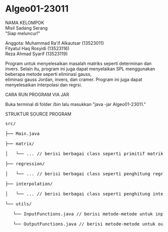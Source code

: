 # Algeo01-23011

NAMA KELOMPOK<br/>
Misil Sadang Serang<br/>
"Siap meluncur!"<br/>

Anggota:
Muhammad Ra'if Alkautsar (13523011)<br/>
Fityatul Haq Rosyidi (13523116)<br/>
Reza Ahmad Syarif (13523119)<br/>

Program untuk menyelesaikan masalah matriks seperti determinan dan invers. Selain itu, program ini juga dapat menyelaikan SPL menggunakan beberapa metode seperti eliminasi gauss, <br/>
eliminasi gauss Jordan, invers, dan cramer. Program ini juga dapat menyelesaikan interpolasi dan regrsi.<br/> 

CARA RUN PROGRAM VIA JAR<br/>

Buka terminal di folder /bin lalu masukkan "java -jar Algeo01-23011."<br/>

STRUKTUR SOURCE PROGRAM<br/>

<pre>
src/<br />
├── Main.java<br />
├── matrix/<br />
│   └── ... // berisi berbagai class seperti primitif matriks, eliminasi gauss, penghitung matriks balikan, dsb.<br />
├── regression/<br />
│   └── ... // berisi berbagai class seperti penghitung regresi linier, regresi kuadratik, dsb.<br />
├── interpolation/<br />
│   └── ... // berisi berbagai class seperti penghitung interpolasi linier, interpolasi bicubic spline, dsb.<br />
└── utils/<br />
   └── InputFunctions.java // berisi metode-metode untuk input (termasuk validasi input, dsb.)<br />
   └── OutputFunctions.java // berisi metode-metode untuk output<br />
</pre>
